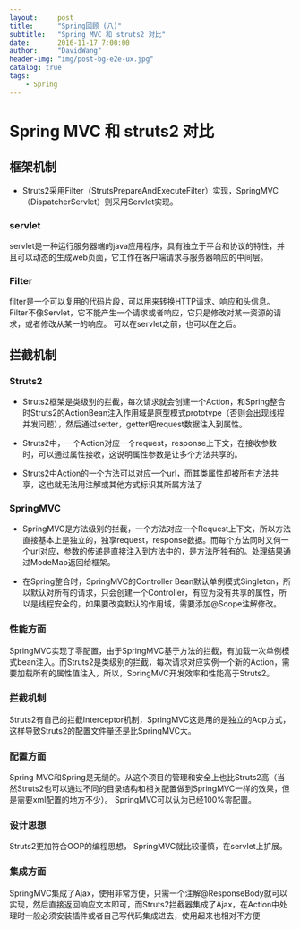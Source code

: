 ```yaml
---
layout:     post
title:      "Spring回顾 (八)"
subtitle:   "Spring MVC 和 struts2 对比"
date:       2016-11-17 7:00:00
author:     "DavidWang"
header-img: "img/post-bg-e2e-ux.jpg"
catalog: true
tags:
    - Spring
--- 
```


# Spring MVC 和 struts2 对比

## 框架机制

- Struts2采用Filter（StrutsPrepareAndExecuteFilter）实现，SpringMVC（DispatcherServlet）则采用Servlet实现。

### **servlet**

servlet是一种运行服务器端的java应用程序，具有独立于平台和协议的特性，并且可以动态的生成web页面，它工作在客户端请求与服务器响应的中间层。

### **Filter**

filter是一个可以复用的代码片段，可以用来转换HTTP请求、响应和头信息。Filter不像Servlet，它不能产生一个请求或者响应，它只是修改对某一资源的请求，或者修改从某一的响应。
可以在servlet之前，也可以在之后。


## 拦截机制

### **Struts2**

- Struts2框架是类级别的拦截，每次请求就会创建一个Action，和Spring整合时Struts2的ActionBean注入作用域是原型模式prototype（否则会出现线程并发问题），然后通过setter，getter吧request数据注入到属性。

- Struts2中，一个Action对应一个request，response上下文，在接收参数时，可以通过属性接收，这说明属性参数是让多个方法共享的。

- Struts2中Action的一个方法可以对应一个url，而其类属性却被所有方法共享，这也就无法用注解或其他方式标识其所属方法了

### **SpringMVC**

- SpringMVC是方法级别的拦截，一个方法对应一个Request上下文，所以方法直接基本上是独立的，独享request，response数据。而每个方法同时又何一个url对应，参数的传递是直接注入到方法中的，是方法所独有的。处理结果通过ModeMap返回给框架。

- 在Spring整合时，SpringMVC的Controller Bean默认单例模式Singleton，所以默认对所有的请求，只会创建一个Controller，有应为没有共享的属性，所以是线程安全的，如果要改变默认的作用域，需要添加@Scope注解修改。

### 性能方面

SpringMVC实现了零配置，由于SpringMVC基于方法的拦截，有加载一次单例模式bean注入。而Struts2是类级别的拦截，每次请求对应实例一个新的Action，需要加载所有的属性值注入，所以，SpringMVC开发效率和性能高于Struts2。

### 拦截机制

Struts2有自己的拦截Interceptor机制，SpringMVC这是用的是独立的Aop方式，这样导致Struts2的配置文件量还是比SpringMVC大。

### 配置方面

Spring MVC和Spring是无缝的。从这个项目的管理和安全上也比Struts2高（当然Struts2也可以通过不同的目录结构和相关配置做到SpringMVC一样的效果，但是需要xml配置的地方不少）。
SpringMVC可以认为已经100%零配置。

### 设计思想

Struts2更加符合OOP的编程思想， SpringMVC就比较谨慎，在servlet上扩展。

### 集成方面

SpringMVC集成了Ajax，使用非常方便，只需一个注解@ResponseBody就可以实现，然后直接返回响应文本即可，而Struts2拦截器集成了Ajax，在Action中处理时一般必须安装插件或者自己写代码集成进去，使用起来也相对不方便